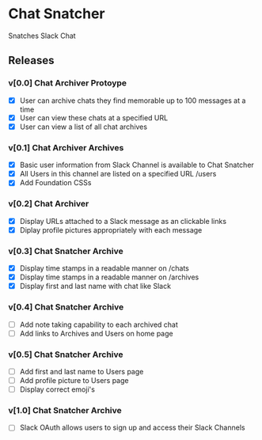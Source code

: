 # Chat Snatcher

Snatches Slack Chat


## Releases

### v[0.0] Chat Archiver Protoype

- [x] User can archive chats they find memorable up to 100 messages at a time
- [x] User can view these chats at a specified URL
- [x] User can view a list of all chat archives

### v[0.1] Chat Archiver Archives

- [X] Basic user information from Slack Channel is available to Chat Snatcher
- [X] All Users in this channel are listed on a specified URL /users
- [X] Add Foundation CSSs

### v[0.2] Chat Archiver

- [X] Display URLs attached to a Slack message as an clickable links
- [X] Diplay profile pictures appropriately with each message

### v[0.3] Chat Snatcher Archive

- [X] Display time stamps in a readable manner on /chats
- [X] Display time stamps in a readable manner on /archives
- [X] Display first and last name with chat like Slack

### v[0.4] Chat Snatcher Archive

- [ ] Add note taking capability to each archived chat
- [ ] Add links to Archives and Users on home page

### v[0.5] Chat Snatcher Archive

- [ ] Add first and last name to Users page
- [ ] Add profile picture to Users page
- [ ] Display correct emoji's

### v[1.0] Chat Snatcher Archive

- [ ] Slack OAuth allows users to sign up and access their Slack Channels

